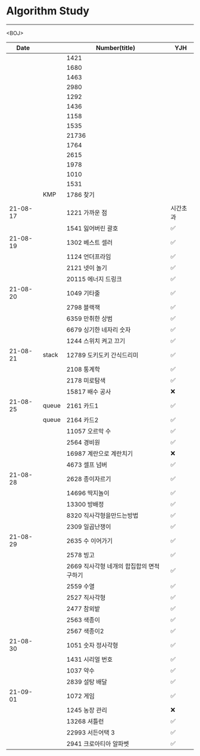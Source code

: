 # Algorithm Study

---



\<BOJ\>

| Date     |       | Number(title)                             | YJH      |
| -------- | ----- | ----------------------------------------- | -------- |
|          |       | 1421                                      |          |
|          |       | 1680                                      |          |
|          |       | 1463                                      |          |
|          |       | 2980                                      |          |
|          |       | 1292                                      |          |
|          |       | 1436                                      |          |
|          |       | 1158                                      |          |
|          |       | 1535                                      |          |
|          |       | 21736                                     |          |
|          |       | 1764                                      |          |
|          |       | 2615                                      |          |
|          |       | 1978                                      |          |
|          |       | 1010                                      |          |
|          |       | 1531                                      |          |
|          | KMP   | 1786 찾기                                 |          |
|          |       |                                           |          |
| 21-08-17 |       | 1221 가까운 점                            | 시간초과 |
|          |       | 1541 잃어버린 괄호                        | ✅        |
| 21-08-19 |       | 1302 베스트 셀러                          | ✅        |
|          |       | 1124 언더프라임                           | ✅        |
|          |       | 2121 넷이 놀기                            | ✅        |
|          |       | 20115 에너지 드링크                       | ✅        |
| 21-08-20 |       | 1049 기타줄                               | ✅        |
|          |       | 2798 블랙잭                               | ✅        |
|          |       | 6359 만취한 상범                          | ✅        |
|          |       | 6679 싱기한 네자리 숫자                   | ✅        |
|          |       | 1244 스위치 켜고 끄기                     | ✅        |
| 21-08-21 | stack | 12789 도키도키 간식드리미                 | ✅        |
|          |       | 2108 통계학                               | ✅        |
|          |       | 2178 미로탐색                             | ✅        |
|          |       | 15817 배수 공사                           | ❌        |
| 21-08-25 | queue | 2161 카드1                                | ✅        |
|          | queue | 2164 카드2                                | ✅        |
|          |       | 11057 오르막 수                           | ✅        |
|          |       | 2564 경비원                               | ✅        |
|          |       | 16987 계란으로 계란치기                   | ❌        |
|          |       | 4673 셀프 넘버                            | ✅        |
| 21-08-28 |       | 2628 종이자르기                           | ✅        |
|          |       | 14696 딱지놀이                            | ✅        |
|          |       | 13300 방배정                              | ✅        |
|          |       | 8320 직사각형을만드는방법                 | ✅        |
|          |       | 2309 일곱난쟁이                           | ✅        |
| 21-08-29 |       | 2635 수 이어가기                          | ✅        |
|          |       | 2578 빙고                                 | ✅        |
|          |       | 2669 직사각형 네개의 합집합의 면적 구하기 | ✅        |
|          |       | 2559 수열                                 | ✅        |
|          |       | 2527 직사각형                             | ✅        |
|          |       | 2477 참외밭                               | ✅        |
|          |       | 2563 색종이                               | ✅        |
|          |       | 2567 색종이2                              | ✅        |
| 21-08-30 |       | 1051 숫자 정사각형                        | ✅        |
|          |       | 1431 시리얼 번호                          | ✅        |
|          |       | 1037 약수                                 | ✅        |
|          |       | 2839 설탕 배달                            | ✅        |
| 21-09-01 |       | 1072 게임                                 | ✅        |
|          |       | 1245 농장 관리                            | ❌        |
|          |       | 13268 셔틀런                              | ✅        |
|          |       | 22993 서든어택 3                          | ✅        |
|          |       | 2941 크로아티아 알파벳                    | ✅        |

